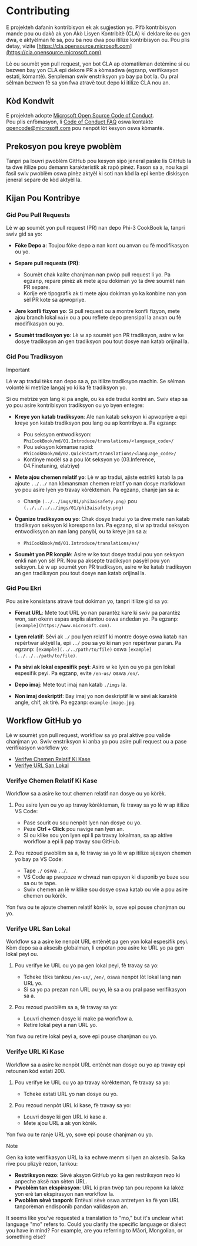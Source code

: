 # Contributing

E projekteh dafanin kontribisyon ek ak sugjestion yo. Pifò kontribisyon mande pou ou dakò ak yon Akò Lisyen Kontribitè (CLA) ki deklare ke ou gen dwa, e aktyèlman fè sa, pou ba nou dwa pou itilize kontribisyon ou. Pou plis detay, vizite [https://cla.opensource.microsoft.com](https://cla.opensource.microsoft.com)

Lè ou soumèt yon pull request, yon bot CLA ap otomatikman detèmine si ou bezwen bay yon CLA epi dekore PR a kòmsadwa (egzanp, verifikasyon estati, kòmantè). Senpleman swiv enstriksyon yo bay pa bot la. Ou pral sèlman bezwen fè sa yon fwa atravè tout depo ki itilize CLA nou an.

## Kòd Kondwit

E projekteh adopte [Microsoft Open Source Code of Conduct](https://opensource.microsoft.com/codeofconduct/).  
Pou plis enfòmasyon, li [Code of Conduct FAQ](https://opensource.microsoft.com/codeofconduct/faq/) oswa kontakte [opencode@microsoft.com](mailto:opencode@microsoft.com) pou nenpòt lòt kesyon oswa kòmantè.

## Prekosyon pou kreye pwoblèm

Tanpri pa louvri pwoblèm GitHub pou kesyon sipò jeneral paske lis GitHub la ta dwe itilize pou demann karakteristik ak rapò pinèz. Fason sa a, nou ka pi fasil swiv pwoblèm oswa pinèz aktyèl ki soti nan kòd la epi kenbe diskisyon jeneral separe de kòd aktyèl la.

## Kijan Pou Kontribye

### Gid Pou Pull Requests

Lè w ap soumèt yon pull request (PR) nan depo Phi-3 CookBook la, tanpri swiv gid sa yo:

- **Fòke Depo a**: Toujou fòke depo a nan kont ou anvan ou fè modifikasyon ou yo.

- **Separe pull requests (PR)**:
  - Soumèt chak kalite chanjman nan pwòp pull request li yo. Pa egzanp, repare pinèz ak mete ajou dokiman yo ta dwe soumèt nan PR separe.
  - Korije erè tipografik ak ti mete ajou dokiman yo ka konbine nan yon sèl PR kote sa apwopriye.

- **Jere konfli fizyon yo**: Si pull request ou a montre konfli fizyon, mete ajou branch lokal `main` ou a pou reflete depo prensipal la anvan ou fè modifikasyon ou yo.

- **Soumèt tradiksyon yo**: Lè w ap soumèt yon PR tradiksyon, asire w ke dosye tradiksyon an gen tradiksyon pou tout dosye nan katab orijinal la.

### Gid Pou Tradiksyon

> [!IMPORTANT]  
> Lè w ap tradui tèks nan depo sa a, pa itilize tradiksyon machin. Se sèlman volontè ki metrize langaj yo ki ka fè tradiksyon yo.

Si ou metrize yon lang ki pa angle, ou ka ede tradui kontni an. Swiv etap sa yo pou asire kontribisyon tradiksyon ou yo byen entegre:

- **Kreye yon katab tradiksyon**: Ale nan katab seksyon ki apwopriye a epi kreye yon katab tradiksyon pou lang ou ap kontribye a. Pa egzanp:
  - Pou seksyon entwodiksyon: `PhiCookBook/md/01.Introduce/translations/<language_code>/`
  - Pou seksyon kòmanse rapid: `PhiCookBook/md/02.QuickStart/translations/<language_code>/`
  - Kontinye modèl sa a pou lòt seksyon yo (03.Inference, 04.Finetuning, elatriye)

- **Mete ajou chemen relatif yo**: Lè w ap tradui, ajiste estrikti katab la pa ajoute `../../` nan kòmansman chemen relatif yo nan dosye markdown yo pou asire lyen yo travay kòrèkteman. Pa egzanp, chanje jan sa a:
  - Chanje `(../../imgs/01/phi3aisafety.png)` pou `(../../../../imgs/01/phi3aisafety.png)`

- **Òganize tradiksyon ou yo**: Chak dosye tradui yo ta dwe mete nan katab tradiksyon seksyon ki koresponn lan. Pa egzanp, si w ap tradui seksyon entwodiksyon an nan lang panyòl, ou ta kreye jan sa a:
  - `PhiCookBook/md/01.Introduce/translations/es/`

- **Soumèt yon PR konplè**: Asire w ke tout dosye tradui pou yon seksyon enkli nan yon sèl PR. Nou pa aksepte tradiksyon pasyèl pou yon seksyon. Lè w ap soumèt yon PR tradiksyon, asire w ke katab tradiksyon an gen tradiksyon pou tout dosye nan katab orijinal la.

### Gid Pou Ekri

Pou asire konsistans atravè tout dokiman yo, tanpri itilize gid sa yo:

- **Fòmat URL**: Mete tout URL yo nan parantèz kare ki swiv pa parantèz won, san okenn espas anplis alantou oswa andedan yo. Pa egzanp: `[example](https://www.microsoft.com)`.

- **Lyen relatif**: Sèvi ak `./` pou lyen relatif ki montre dosye oswa katab nan repèrtwar aktyèl la, epi `../` pou sa yo ki nan yon repèrtwar paran. Pa egzanp: `[example](../../path/to/file)` oswa `[example](../../../path/to/file)`.

- **Pa sèvi ak lokal espesifik peyi**: Asire w ke lyen ou yo pa gen lokal espesifik peyi. Pa egzanp, evite `/en-us/` oswa `/en/`.

- **Depo imaj**: Mete tout imaj nan katab `./imgs` la.

- **Non imaj deskriptif**: Bay imaj yo non deskriptif lè w sèvi ak karaktè angle, chif, ak tirè. Pa egzanp: `example-image.jpg`.

## Workflow GitHub yo

Lè w soumèt yon pull request, workflow sa yo pral aktive pou valide chanjman yo. Swiv enstriksyon ki anba yo pou asire pull request ou a pase verifikasyon workflow yo:

- [Verifye Chemen Relatif Ki Kase](../..)
- [Verifye URL San Lokal](../..)

### Verifye Chemen Relatif Ki Kase

Workflow sa a asire ke tout chemen relatif nan dosye ou yo kòrèk.

1. Pou asire lyen ou yo ap travay kòrèkteman, fè travay sa yo lè w ap itilize VS Code:
    - Pase sourit ou sou nenpòt lyen nan dosye ou yo.
    - Peze **Ctrl + Click** pou navige nan lyen an.
    - Si ou klike sou yon lyen epi li pa travay lokalman, sa ap aktive workflow a epi li pap travay sou GitHub.

1. Pou rezoud pwoblèm sa a, fè travay sa yo lè w ap itilize sijesyon chemen yo bay pa VS Code:
    - Tape `./` oswa `../`.
    - VS Code ap pwopoze w chwazi nan opsyon ki disponib yo baze sou sa ou te tape.
    - Swiv chemen an lè w klike sou dosye oswa katab ou vle a pou asire chemen ou kòrèk.

Yon fwa ou te ajoute chemen relatif kòrèk la, sove epi pouse chanjman ou yo.

### Verifye URL San Lokal

Workflow sa a asire ke nenpòt URL entènèt pa gen yon lokal espesifik peyi. Kòm depo sa a aksesib globalman, li enpòtan pou asire ke URL yo pa gen lokal peyi ou.

1. Pou verifye ke URL ou yo pa gen lokal peyi, fè travay sa yo:

    - Tcheke tèks tankou `/en-us/`, `/en/`, oswa nenpòt lòt lokal lang nan URL yo.
    - Si sa yo pa prezan nan URL ou yo, lè sa a ou pral pase verifikasyon sa a.

1. Pou rezoud pwoblèm sa a, fè travay sa yo:
    - Louvri chemen dosye ki make pa workflow a.
    - Retire lokal peyi a nan URL yo.

Yon fwa ou retire lokal peyi a, sove epi pouse chanjman ou yo.

### Verifye URL Ki Kase

Workflow sa a asire ke nenpòt URL entènèt nan dosye ou yo ap travay epi retounen kòd estati 200.

1. Pou verifye ke URL ou yo ap travay kòrèkteman, fè travay sa yo:
    - Tcheke estati URL yo nan dosye ou yo.

2. Pou rezoud nenpòt URL ki kase, fè travay sa yo:
    - Louvri dosye ki gen URL ki kase a.
    - Mete ajou URL a ak yon kòrèk.

Yon fwa ou te ranje URL yo, sove epi pouse chanjman ou yo.

> [!NOTE]  
> Gen ka kote verifikasyon URL la ka echwe menm si lyen an aksesib. Sa ka rive pou plizyè rezon, tankou:
>
> - **Restriksyon rezo**: Sèvè aksyon GitHub yo ka gen restriksyon rezo ki anpeche aksè nan sèten URL.
> - **Pwoblèm tan ekspirasyon**: URL ki pran twòp tan pou reponn ka lakòz yon erè tan ekspirasyon nan workflow la.
> - **Pwoblèm sèvè tanporè**: Entèval sèvè oswa antretyen ka fè yon URL tanporèman endisponib pandan validasyon an.

It seems like you've requested a translation to "mo," but it's unclear what language "mo" refers to. Could you clarify the specific language or dialect you have in mind? For example, are you referring to Māori, Mongolian, or something else?